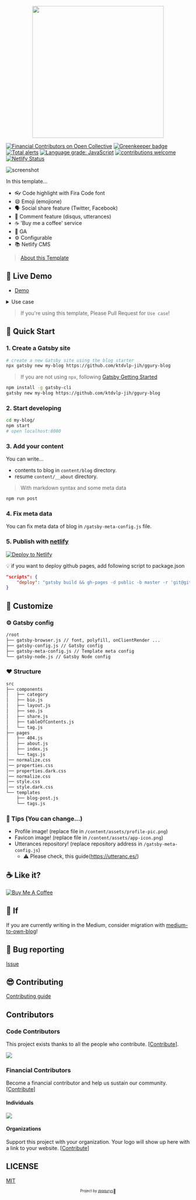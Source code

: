 <div align="center">

  <img src="./assets/ggury-blog.png" width="360px" />

</div>

[![Financial Contributors on Open Collective](https://opencollective.com/ggury-blog/all/badge.svg?label=financial+contributors)](https://opencollective.com/ggury-blog) [![Greenkeeper badge](https://badges.greenkeeper.io/ggurys/ggury-blog.svg)](https://greenkeeper.io/)
[![Total alerts](https://img.shields.io/lgtm/alerts/g/ggurys/ggury-blog.svg?logo=lgtm&logoWidth=18)](https://lgtm.com/projects/g/ggurys/ggury-blog/alerts/)
[![Language grade: JavaScript](https://img.shields.io/lgtm/grade/javascript/g/ggurys/ggury-blog.svg?logo=lgtm&logoWidth=18)](https://lgtm.com/projects/g/ggurys/ggury-blog/context:javascript)
[![contributions welcome](https://img.shields.io/badge/contributions-welcome-brightgreen.svg?style=flat)](https://github.com/ktdvlp-jih/ggury-blog/issues)
[![Netlify Status](https://api.netlify.com/api/v1/badges/ff4ecb81-be61-450f-8921-f05ba056c375/deploy-status)](https://app.netlify.com/sites/friendly-empanada-f43f35/deploys)

![screenshot](./assets/screenshot.png)

In this template...

- 👓 Code highlight with Fira Code font
- 😄 Emoji (emojione)
- 🗣 Social share feature (Twitter, Facebook)
- 💬 Comment feature (disqus, utterances)
- ☕ 'Buy me a coffee' service
- 📝 GA
- ⚙ Configurable
- 📚 Netlify CMS

> [About this Template](https://www.gatsbyjs.org/starters/ggurys/ggury-blog/)

## 🔗 Live Demo

- [Demo](https://ggury-blog.netlify.app)

<details>
  <summary>Use case</summary>
  <p>
    <img src="./assets/demos.png" alt="demo-image">
    <ul>
      <li>ggurys.com: https://ggurys.com</li>
    </ul>
  </p>
</details>

> If you're using this template, Please Pull Request for `Use case`!

## 🚀 Quick Start

### 1. Create a Gatsby site

```sh
# create a new Gatsby site using the blog starter
npx gatsby new my-blog https://github.com/ktdvlp-jih/ggury-blog
```

> If you are not using `npx`, following [Gatsby Getting Started](https://www.gatsbyjs.org/docs/quick-start)

```sh
npm install -g gatsby-cli
gatsby new my-blog https://github.com/ktdvlp-jih/ggury-blog
```

### 2. Start developing

```sh
cd my-blog/
npm start
# open localhost:8000
```

### 3. Add your content

You can write...

- contents to blog in `content/blog` directory.
- resume `content/__about` directory.

> With markdown syntax and some meta data

```sh
npm run post
```

### 4. Fix meta data

You can fix meta data of blog in `/gatsby-meta-config.js` file.

### 5. Publish with [netlify](https://netlify.com)

[![Deploy to Netlify](https://www.netlify.com/img/deploy/button.svg)](https://app.netlify.com/start/deploy?repository=https://github.com/ktdvlp-jih/ggury-blog)

:bulb: if you want to deploy github pages, add following script to package.json

```json
"scripts": {
    "deploy": "gatsby build && gh-pages -d public -b master -r 'git@github.com:${your github id}/${github page name}.github.io.git'"
}
```

## 🎨 Customize

### ⚙ Gatsby config

```sh
/root
├── gatsby-browser.js // font, polyfill, onClientRender ...
├── gatsby-config.js // Gatsby config
├── gatsby-meta-config.js // Template meta config
└── gatsby-node.js // Gatsby Node config
```

### ❤ Structure

```sh
src
├── components
│   ├── category
│   ├── bio.js
│   ├── layout.js
│   ├── seo.js
│   ├── share.js
│   ├── tableOfContents.js
│   └── tag.js
├── pages
│   ├── 404.js
│   ├── about.js
│   ├── index.js
│   └── tags.js
│── normalize.css
│── properties.css
│── properties.dark.css
│── normalize.css
│── style.css
│── style.dark.css
└── templates
    ├── blog-post.js
    └── tags.js
```

### 🍭 Tips (You can change...)

- Profile image! (replace file in `/content/assets/profile-pic.png`)
- Favicon image! (replace file in `/content/assets/app-icon.png`)
- Utterances repository! (replace repository address in `/gatsby-meta-config.js`)
  - ⚠️ Please check, this guide(<https://utteranc.es/>)

## ☕ Like it?

<a href="https://www.buymeacoffee.com/ggurys" target="_blank">
  <img src="https://www.buymeacoffee.com/assets/img/custom_images/purple_img.png" alt="Buy Me A Coffee" style="height: auto !important;width: auto !important;" >
</a>

## 🤔 If

If you are currently writing in the Medium, consider migration with [medium-to-own-blog](https://github.com/mathieudutour/medium-to-own-blog)!

## :bug: Bug reporting

[Issue](https://github.com/ktdvlp-jih/ggury-blog/issues)

## 😎 Contributing

[Contributing guide](./CONTRIBUTING.md)

## Contributors

### Code Contributors

This project exists thanks to all the people who contribute. [[Contribute](CONTRIBUTING.md)].

<a href="https://github.com/ktdvlp-jih/ggury-blog/graphs/contributors">
<img src="https://opencollective.com/ggury-blog/contributors.svg?width=890&button=false" />
</a>

### Financial Contributors

Become a financial contributor and help us sustain our community. [[Contribute](https://opencollective.com/ggury-blog/contribute)]

#### Individuals

<a href="https://opencollective.com/ggury-blog"><img src="https://opencollective.com/ggury-blog/individuals.svg?width=890"></a>

#### Organizations

Support this project with your organization. Your logo will show up here with a link to your website. [[Contribute](https://opencollective.com/ggury-blog/contribute)]

## LICENSE

[MIT](./LICENSE)

<div align="center">

<sub><sup>Project by <a href="https://github.com/ggurys">@ggurys</a></sup></sub><small>🤩</small>

</div>
